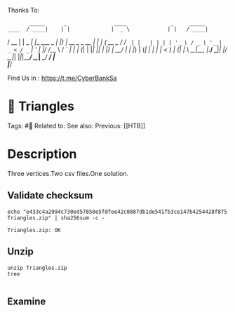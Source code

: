 Thanks To:

           _____      _               ____              _     _____       
    ____  / ____|    | |             |  _ \            | |   / ____|      
   / __ \| |    _   _| |__   ___ _ __| |_) | __ _ _ __ | | _| (___   __ _ 
  / / _` | |   | | | | '_ \ / _ \ '__|  _ < / _` | '_ \| |/ /\___ \ / _` |
 | | (_| | |___| |_| | |_) |  __/ |  | |_) | (_| | | | |   < ____) | (_| |
  \ \__,_|\_____\__, |_.__/ \___|_|  |____/ \__,_|_| |_|_|\_\_____/ \__,_|
   \____/        __/ |                                                    
                |___/                                                     


Find Us in : https://t.me/CyberBankSa

# 🧩 Triangles

Tags: #🧩
Related to:
See also:
Previous: [[HTB]]

# Description

Three vertices.Two csv files.One solution.

## Validate checksum

	echo "e433c4a2994c730ed57850e5fdfee42c0887db1de541fb3ce147b4254428f875 Triangles.zip" | sha256sum -c -

```text
Triangles.zip: OK
```


## Unzip

	unzip Triangles.zip
	tree

```text

```



## Examine



## 